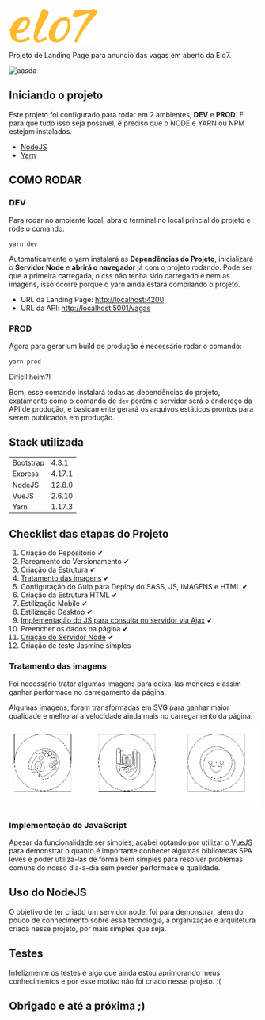 ![Elo7](./client/src/assets/images/logo-elo7.svg)

Projeto de Landing Page para anuncio das vagas em aberto da Elo7.

![aasda ](./doc/desktop-demo.gif)

## Iniciando o projeto
Este projeto foi configurado para rodar em 2 ambientes, **DEV** e **PROD**. E para que tudo isso seja possível, é preciso que o NODE e YARN ou NPM estejam instalados.

- [NodeJS](https://nodejs.org/en/download/)
- [Yarn](https://yarnpkg.com/en/docs/install)

## COMO RODAR

### DEV
Para rodar no ambiente local, abra o terminal no local princial do projeto e rode o comando:
```cmd
yarn dev
``` 
Automaticamente o yarn instalará as **Dependências do Projeto**, inicializará o **Servidor Node** e **abrirá o navegador** já com o projeto rodando. Pode ser que a primeira carregada, o css não tenha sido carregado e nem as imagens, isso ocorre porque o yarn ainda estará compilando o projeto.

- URL da Landing Page: [http://localhost:4200](htpps://localhost:4200)
- URL da API: [http://localhost:5001/vagas](htpps://localhost:5001/vagas)

### PROD
Agora para gerar um build de produção é necessário rodar o comando:
```cmd
yarn prod
``` 
Difícil heim?!

Bom, esse comando instalará todas as dependências do projeto, exatamente como o comando de `dev` porém o servidor será o endereço da API de produção, e basicamente gerará os arquivos estáticos prontos para serem publicados em produção.

## Stack utilizada
|     		 |             |
|------------|-------------|
| Bootstrap  | 4.3.1       |
| Express    | 4.17.1      |
| NodeJS     | 12.8.0      |
| VueJS      | 2.6.10      |
| Yarn   	 | 1.17.3      |


## Checklist das etapas do Projeto

1. Criação do Repositório ✔
2. Pareamento do Versionamento ✔
3. Criação da Estrutura ✔
4. [Tratamento das imagens](#tratamento-das-imagens) ✔
5. Configuração do Gulp para Deploy do SASS, JS, IMAGENS e HTML ✔
6. Criação da Estrutura HTML ✔
7. Estilização Mobile ✔
8. Estilização Desktop ✔
9. [Implementação do JS para consulta no servidor via Ajax](#implementação-do-javascript) ✔
10. Preencher os dados na página ✔
11. [Criação do Servidor Node](#Uso-do-NodeJS) ✔
12. Criação de teste Jasmine simples 


### **Tratamento das imagens**
Foi necessário tratar algumas imagens para deixa-las menores e assim ganhar performace no carregamento da página.

Algumas imagens, foram transformadas em SVG para ganhar maior qualidade e melhorar a velocidade ainda mais no carregamento da página.

![atividades](./doc/outline-icones.jpg)

### **Implementação do JavaScript**
Apesar da funcionalidade ser simples, acabei optando por utilizar o [VueJS](https://vuejs.org/) para demonstrar o quanto é importante conhecer algumas bibliotecas SPA leves e poder utiliza-las de forma bem simples para resolver problemas comuns do nosso dia-a-dia sem perder performace e qualidade. 

## Uso do NodeJS
O objetivo de ter criado um servidor node, foi para demonstrar, além do pouco de conhecimento sobre essa tecnologia, a organização e arquitetura criada nesse projeto, por mais simples que seja.

## Testes
Infelizmente os testes é algo que ainda estou aprimorando meus conhecimentos e por esse motivo não foi criado nesse projeto. :( 

## Obrigado e até a próxima ;)